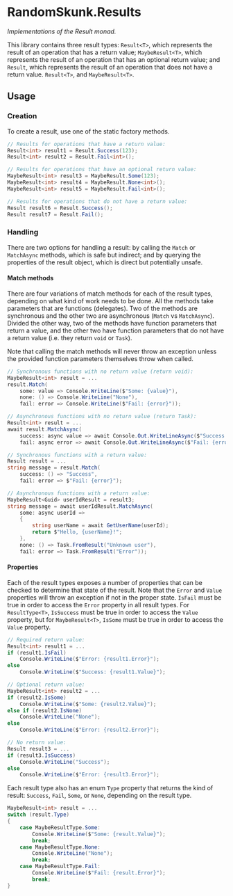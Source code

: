 # RandomSkunk.Results

*Implementations of the Result monad.*

This library contains three result types: `Result<T>`, which represents the result of an operation that has a return value; `MaybeResult<T>`, which represents the result of an operation that has an optional return value; and `Result`, which represents the result of an operation that does not have a return value. `Result<T>`, and `MaybeResult<T>`.

## Usage

### Creation

To create a result, use one of the static factory methods.

```c#
// Results for operations that have a return value:
Result<int> result1 = Result.Success(123);
Result<int> result2 = Result.Fail<int>();

// Results for operations that have an optional return value:
MaybeResult<int> result3 = MaybeResult.Some(123);
MaybeResult<int> result4 = MaybeResult.None<int>();
MaybeResult<int> result5 = MaybeResult.Fail<int>();

// Results for operations that do not have a return value:
Result result6 = Result.Success();
Result result7 = Result.Fail();
```

### Handling

There are two options for handling a result: by calling the `Match` or `MatchAsync` methods, which is safe but indirect; and by querying the properties of the result object, which is direct but potentially unsafe.

#### Match methods

There are four variations of match methods for each of the result types, depending on what kind of work needs to be done. All the methods take parameters that are functions (delegates). Two of the methods are synchronous and the other two are asynchronous (`Match` vs `MatchAsync`). Divided the other way, two of the methods have function parameters that return a value, and the other two have function parameters that do not have a return value (i.e. they return `void` or `Task`).

Note that calling the match methods will never throw an exception unless the provided function parameters themselves throw when called.

```c#
// Synchronous functions with no return value (return void):
MaybeResult<int> result = ...
result.Match(
    some: value => Console.WriteLine($"Some: {value}"),
    none: () => Console.WriteLine("None"),
    fail: error => Console.WriteLine($"Fail: {error}"));

// Asynchronous functions with no return value (return Task):
Result<int> result = ...
await result.MatchAsync(
    success: async value => await Console.Out.WriteLineAsync($"Success: {value}"),
    fail: async error => await Console.Out.WriteLineAsync($"Fail: {error}"));

// Synchronous functions with a return value:
Result result = ...
string message = result.Match(
    success: () => "Success",
    fail: error => $"Fail: {error}");

// Asynchronous functions with a return value:
MaybeResult<Guid> userIdResult = result3;
string message = await userIdResult.MatchAsync(
    some: async userId =>
    {
        string userName = await GetUserName(userId);
        return $"Hello, {userName}!";
    },
    none: () => Task.FromResult("Unknown user"),
    fail: error => Task.FromResult("Error"));
```

#### Properties

Each of the result types exposes a number of properties that can be checked to determine that state of the result. Note that the `Error` and `Value` properties will throw an exception if not in the proper state. `IsFail` must be true in order to access the `Error` property in all result types. For `ResultType<T>`, `IsSuccess` must be true in order to access the `Value` property, but for `MaybeResult<T>`, `IsSome` must be true in order to access the `Value` property.

```c#
// Required return value:
Result<int> result1 = ...
if (result1.IsFail)
    Console.WriteLine($"Error: {result1.Error}");
else
    Console.WriteLine($"Success: {result1.Value}");

// Optional return value:
MaybeResult<int> result2 = ...
if (result2.IsSome)
    Console.WriteLine($"Some: {result2.Value}");
else if (result2.IsNone)
    Console.WriteLine("None");
else
    Console.WriteLine($"Error: {result2.Error}");

// No return value:
Result result3 = ...
if (result3.IsSuccess)
    Console.WriteLine("Success");
else
    Console.WriteLine($"Error: {result3.Error}");
```

Each result type also has an enum `Type` property that returns the kind of result: `Success`, `Fail`, `Some`, or `None`, depending on the result type.

```c#
MaybeResult<int> result = ...
switch (result.Type)
{
    case MaybeResultType.Some:
        Console.WriteLine($"Some: {result.Value}");
        break;
    case MaybeResultType.None:
        Console.WriteLine("None");
        break;
    case MaybeResultType.Fail:
        Console.WriteLine($"Fail: {result.Error}");
        break;
}
```
